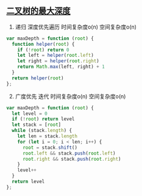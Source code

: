 ## [二叉树的最大深度](https://leetcode-cn.com/problems/maximum-depth-of-binary-tree/)

1. 递归 深度优先遍历 时间复杂度o(n) 空间复杂度o(n)
```js
var maxDepth = function (root) {
  function helper(root) {
    if (!root) return 0
    let left = helper(root.left)
    let right = helper(root.right)
    return Math.max(left, right) + 1
  }
  return helper(root)
};
```
2. 广度优先 迭代 时间复杂度o(n) 空间复杂度o(n)
```js
var maxDepth = function (root) {
  let level = 0
  if (!root) return level
  let stack = [root]
  while (stack.length) {
    let len = stack.length
    for (let i = 0; i < len; i++) {
      root = stack.shift()
      root.left && stack.push(root.left)
      root.right && stack.push(root.right)
    }
    level++
  }
  return level
};
```